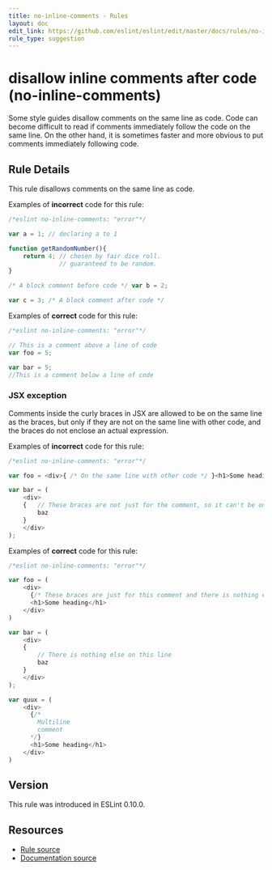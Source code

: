 ```yaml
---
title: no-inline-comments - Rules
layout: doc
edit_link: https://github.com/eslint/eslint/edit/master/docs/rules/no-inline-comments.md
rule_type: suggestion
---
```

<!-- Note: No pull requests accepted for this file. See README.md in the root directory for details. -->

# disallow inline comments after code (no-inline-comments)

Some style guides disallow comments on the same line as code. Code can become difficult to read if comments immediately follow the code on the same line.
On the other hand, it is sometimes faster and more obvious to put comments immediately following code.

## Rule Details

This rule disallows comments on the same line as code.

Examples of **incorrect** code for this rule:

```js
/*eslint no-inline-comments: "error"*/

var a = 1; // declaring a to 1

function getRandomNumber(){
    return 4; // chosen by fair dice roll.
              // guaranteed to be random.
}

/* A block comment before code */ var b = 2;

var c = 3; /* A block comment after code */
```

Examples of **correct** code for this rule:

```js
/*eslint no-inline-comments: "error"*/

// This is a comment above a line of code
var foo = 5;

var bar = 5;
//This is a comment below a line of code
```

### JSX exception

Comments inside the curly braces in JSX are allowed to be on the same line as the braces, but only if they are not on the same line with other code, and the braces do not enclose an actual expression.

Examples of **incorrect** code for this rule:

```js
/*eslint no-inline-comments: "error"*/

var foo = <div>{ /* On the same line with other code */ }<h1>Some heading</h1></div>;

var bar = (
    <div>
    {   // These braces are not just for the comment, so it can't be on the same line
        baz
    }
    </div>
);
```

Examples of **correct** code for this rule:

```js
/*eslint no-inline-comments: "error"*/

var foo = (
    <div>
      {/* These braces are just for this comment and there is nothing else on this line */}
      <h1>Some heading</h1>
    </div>
)

var bar = (
    <div>
    {
        // There is nothing else on this line
        baz
    }
    </div>
);

var quux = (
    <div>
      {/*
        Multiline
        comment
      */}
      <h1>Some heading</h1>
    </div>
)
```

## Version

This rule was introduced in ESLint 0.10.0.

## Resources

* [Rule source](https://github.com/eslint/eslint/tree/master/lib/rules/no-inline-comments.js)
* [Documentation source](https://github.com/eslint/eslint/tree/master/docs/rules/no-inline-comments.md)
